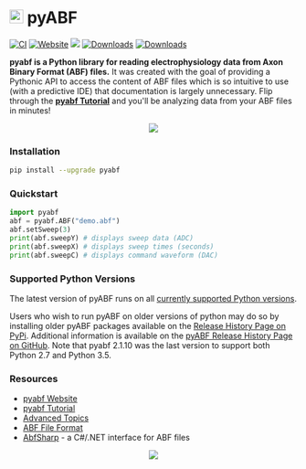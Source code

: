 # <img src="dev/icon/icon.ico" height="24" width="24"> pyABF
[![CI](https://github.com/swharden/pyABF/actions/workflows/ci.yaml/badge.svg)](https://github.com/swharden/pyABF/actions/workflows/ci.yaml)
[![Website](https://github.com/swharden/pyABF/actions/workflows/website.yaml/badge.svg)](https://github.com/swharden/pyABF/actions/workflows/website.yaml)
[![](https://img.shields.io/pypi/v/pyabf?label=pyabf&logo=python&logoColor=white)](https://pypi.org/project/pyabf/)
[![Downloads](https://pepy.tech/badge/pyabf)](https://pepy.tech/project/pyabf)
[![Downloads](https://pepy.tech/badge/pyabf/month)](https://pepy.tech/project/pyabf)

**pyabf is a Python library for reading electrophysiology data from Axon Binary Format (ABF) files.** It was created with the goal of providing a Pythonic API to access the content of ABF files which is so intuitive to use (with a predictive IDE) that documentation is largely unnecessary. Flip through the **[pyabf Tutorial](https://swharden.com/pyabf/tutorial)** and you'll be analyzing data from your ABF files in minutes!

<p align="center">
<img src='dev/graphics/2017-11-06-aps.png'>
</p>

### Installation
```bash
pip install --upgrade pyabf
```

### Quickstart
```python
import pyabf
abf = pyabf.ABF("demo.abf")
abf.setSweep(3)
print(abf.sweepY) # displays sweep data (ADC)
print(abf.sweepX) # displays sweep times (seconds)
print(abf.sweepC) # displays command waveform (DAC)
```

### Supported Python Versions

The latest version of pyABF runs on all [currently supported Python versions](https://devguide.python.org/versions/).

Users who wish to run pyABF on older versions of python may do so
by installing older pyABF packages available on the [Release History Page on PyPi](https://pypi.org/project/pyabf/#history). Additional information is available on the [pyABF Release History Page on GitHub](https://github.com/swharden/pyABF/releases). Note that pyabf 2.1.10 was the last version to support both Python 2.7 and Python 3.5.

### Resources
* [pyabf Website](http://swharden.com/pyabf/)
* [pyabf Tutorial](https://swharden.com/pyabf/tutorial)
* [Advanced Topics](https://swharden.com/pyabf/#resources)
* [ABF File Format](https://swharden.com/pyabf/abf2-file-format)
* [AbfSharp](https://github.com/swharden/ABFsharp) - a C#/.NET interface for ABF files

<p align="center">
<img src='dev/graphics/stacked-traces.jpg'>
</p>
